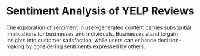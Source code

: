 # Sentiment Analysis of YELP Reviews
The exploration of sentiment in user-generated content carries substantial implications for businesses and individuals. Businesses stand to gain insights into customer satisfaction, while users can enhance decision-making by considering sentiments expressed by others. 
